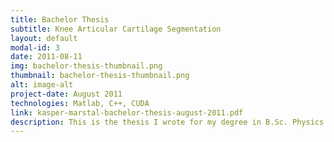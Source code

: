 ```yaml
---
title: Bachelor Thesis
subtitle: Knee Articular Cartilage Segmentation
layout: default
modal-id: 3
date: 2011-08-11
img: bachelor-thesis-thumbnail.png
thumbnail: bachelor-thesis-thumbnail.png
alt: image-alt
project-date: August 2011
technologies: Matlab, C++, CUDA
link: kasper-marstal-bachelor-thesis-august-2011.pdf
description: This is the thesis I wrote for my degree in B.Sc. Physics. The work was presented at the student session of the IEEE ELMAR 2011 Conference and won the Best Student Paper Award. The thesis presents an algorithm for semi-automatic segmentation of cartilage in magnetic resonance images acquired from knees of patients with clinically verified osteoarthritis. The method is tested on 50 1.5T magnetic resonance images and allows for more accurate analysis of 3D cartilage models in clinical investigations. Results were compared to state-of-the-art techniques and were favored by clinical professionals.
---
```

